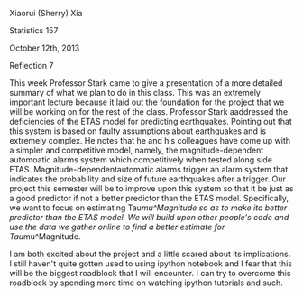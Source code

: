 Xiaorui (Sherry) Xia

Statistics 157

October 12th, 2013

Reflection 7

This week Professor Stark came to give a presentation of a more detailed summary of what we plan to do in this class. 
This was an extremely important lecture because it laid out the foundation for the project that we will be working on for
the rest of the class. Professor Stark aaddressed the deficiencies of the ETAS model for predicting earthquakes. 
Pointing out that this system is based on faulty assumptions about earthquakes and is extremely complex. He notes that 
he and his colleagues have come up with a simpler and competitive model, namely, the magnitude-dependent automoatic alarms 
system which competitively when tested along side ETAS. Magnitude-dependentautomatic alarms trigger an alarm system that 
indicates the probability and size of future earthquakes after a trigger. Our project this semester will be to improve 
upon this system so that it be just as a good predictor if not a better predictor than the ETAS model. Specifically, 
we want to focus on estimating Tau*mu^Magnitude so as to make ita better predictor than the ETAS model. We will build 
upon other people's code and use the data we gather online to find a better estimate for Tau*mu^Magnitude. 

I am both excited about the project and a little scared about its implications. I still haven't quite gotten used to using
ipython notebook and I fear that this will be the biggest roadblock that I will encounter. I can try to overcome this 
roadblock by spending more time on watching ipython tutorials and such.
